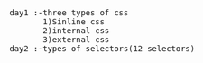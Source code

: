 <pre>
day1 :-three types of css 
       1)Sinline css 
       2)internal css
       3)external css
day2 :-types of selectors(12 selectors)


</pre>
